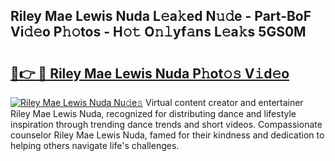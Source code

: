 ## Riley Mae Lewis Nuda L𝚎a𝚔ed N𝚞𝚍e - Part-BoF Vi𝚍𝚎o P𝚑𝚘tos - H𝚘𝚝 O𝚗𝚕yf𝚊ns L𝚎a𝚔s 5GS0M

# <h2><a href="http://kff6elg.oniu.top/?m=Riley+Mae+Lewis+Nuda">🔗👉 🔴 Riley Mae Lewis Nuda P𝚑ot𝚘𝚜 V𝚒d𝚎o</a></h2>

[![Riley Mae Lewis Nuda Nu𝚍e𝚜](https://i.imgur.com/0qMVB7G.gif)](http://kff6elg.oniu.top/?m=Riley+Mae+Lewis+Nuda)
Virtual content creator and entertainer Riley Mae Lewis Nuda, recognized for distributing dance and lifestyle inspiration through trending dance trends and short videos. Compassionate counselor Riley Mae Lewis Nuda, famed for their kindness and dedication to helping others navigate life's challenges.  
